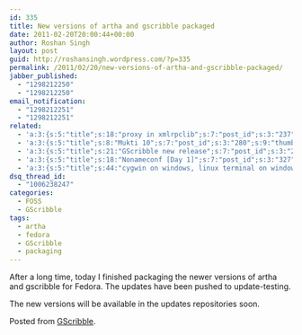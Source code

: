 ```yaml
---
id: 335
title: New versions of artha and gscribble packaged
date: 2011-02-20T20:00:44+00:00
author: Roshan Singh
layout: post
guid: http://roshansingh.wordpress.com/?p=335
permalink: /2011/02/20/new-versions-of-artha-and-gscribble-packaged/
jabber_published:
  - "1298212250"
  - "1298212250"
email_notification:
  - "1298212251"
  - "1298212251"
related:
  - 'a:3:{s:5:"title";s:18:"proxy in xmlrpclib";s:7:"post_id";s:3:"237";s:9:"thumbnail";s:0:"";}'
  - 'a:3:{s:5:"title";s:8:"Mukti 10";s:7:"post_id";s:3:"280";s:9:"thumbnail";s:0:"";}'
  - 'a:3:{s:5:"title";s:21:"GScribble new release";s:7:"post_id";s:3:"285";s:9:"thumbnail";s:0:"";}'
  - 'a:3:{s:5:"title";s:18:"Nonameconf [Day 1]";s:7:"post_id";s:3:"327";s:9:"thumbnail";s:0:"";}'
  - 'a:3:{s:5:"title";s:44:"cygwin on windows, linux terminal on windows";s:7:"post_id";s:3:"366";s:9:"thumbnail";s:0:"";}'
dsq_thread_id:
  - "1006238247"
categories:
  - FOSS
  - GScribble
tags:
  - artha
  - fedora
  - GScribble
  - packaging
---
```

After a long time, today I finished packaging the newer versions of artha and gscribble for Fedora. The updates have been pushed to update-testing.

The new versions will be available in the updates repositories soon.

Posted from [GScribble](http://sourceforge.net/projects/gscribble/).